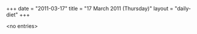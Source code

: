 +++
date = "2011-03-17"
title = "17 March 2011 (Thursday)"
layout = "daily-diet"
+++

<p>&lt;no entries&gt;</p>